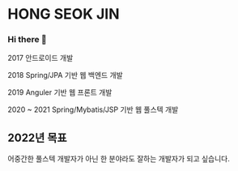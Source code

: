 # HONG SEOK JIN

### Hi there 👋

2017 안드로이드 개발

2018 Spring/JPA 기반 웹 백엔드 개발

2019 Anguler 기반 웹 프론트 개발

2020 ~ 2021 Spring/Mybatis/JSP 기반 웹 풀스텍 개발

## 2022년 목표
어중간한 풀스텍 개발자가 아닌 한 분야라도 잘하는 개발자가 되고 싶습니다.

<!--
**firewood3/firewood3** is a ✨ _special_ ✨ repository because its `README.md` (this file) appears on your GitHub profile.

Here are some ideas to get you started:

- 🔭 I’m currently working on ...
- 🌱 I’m currently learning ...
- 👯 I’m looking to collaborate on ...
- 🤔 I’m looking for help with ...
- 💬 Ask me about ...
- 📫 How to reach me: ...
- 😄 Pronouns: ...
- ⚡ Fun fact: ...
-->
